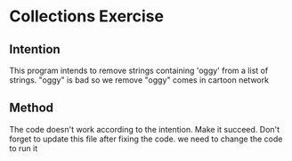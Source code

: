 # Collections Exercise

## Intention

This program intends to remove strings containing 'oggy' from a list of strings.
"oggy" is bad so we remove 
"oggy" comes in cartoon network

## Method

The code doesn't work according to the intention. Make it succeed.
Don't forget to update this file after fixing the code.
we need to change the code to run it
